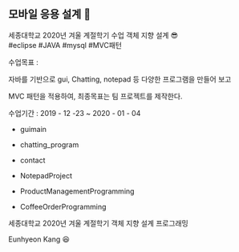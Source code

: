 ## 모바일 응용 설계 📘

세종대학교 2020년 겨울 계절학기 수업 객체 지향 설계 :sunglasses:  
#eclipse #JAVA #mysql #MVC패턴   
  
수업목표   :  
  
자바를 기반으로 gui, Chatting, notepad 등 다양한 프로그램을 만들어 보고

MVC 패턴을 적용하여, 최종목표는 팀 프로젝트를 제작한다.
 

수업기간 : 2019 - 12 -23  ~ 2020 - 01 - 04  
   
- guimain  

- chatting_program

- contact

- NotepadProject  

- ProductManagementProgramming

- CoffeeOrderProgramming

  
세종대학교 2020년 겨울 계절학기 객체 지향 설계 프로그래밍  
  
Eunhyeon Kang :laughing:  
